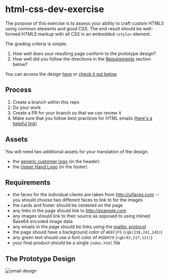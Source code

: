 # html-css-dev-exercise
The purpose of this exercise is to assess your ability to craft custom HTML5 using common elements and good CSS. The end result should be well-formed HTML5 markup with all CSS in an embedded `<style>` element.

The grading criteria is simple:
1. How well does your resulting page conform to the prototype design?
2. How well did you follow the directions in the [Requirements](https://github.com/upper-hand/html-css-dev-exercise/tree/master#requirements) section below?

You can access the design [here](https://s3.amazonaws.com/upperhand-dev/dev-exercises/uh_newbookings.jpg) or [check it out below](https://github.com/upper-hand/html-css-dev-exercise/tree/master#the-prototype-design).

## Process
1. Create a branch within this repo
2. Do your work
3. Create a PR for your branch so that we can review it
4. Make sure that you follow best practices for HTML emails ([here's a helpful link](https://gist.github.com/janogarcia/4977a2346cbc7e52334b))

## Assets
You will need two additional assets for your translation of the design.
- the [generic customer logo](https://s3.amazonaws.com/upperhand-dev/dev-exercises/generic-logo.jpg) (in the header)
- the [Upper Hand Logo](https://s3.amazonaws.com/upperhand-dev/dev-exercises/UH_Logo_Web.png) (in the footer)

## Requirements
- the faces for the individual clients are taken from http://uifaces.com -- you should choose two different faces to link to for the images
- the cards and footer should be centered on the page
- any links in the page should link to http://example.com
- any images should link to their source as opposed to using inlined Base64 encoded image data
- any emails in the page should be links using the [mailto: protocol](https://msdn.microsoft.com/en-us/library/aa767737(v=vs.85).aspx)
- the page should have a background color of `#EEF1F5` (`rgb(238,241,245)`)
- any green text should use a font color of `#5DD979` (`rgb(93,217,121)`)
- your final product should be a single `index.html` file

## The Prototype Design
![email design](https://s3.amazonaws.com/upperhand-dev/dev-exercises/uh_newbookings.jpg)
